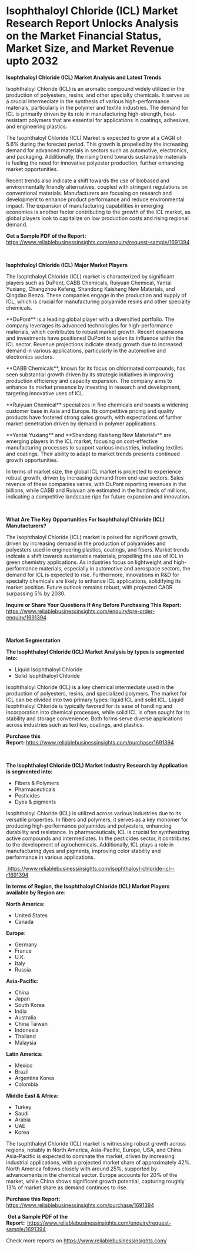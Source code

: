 <p><h1>Isophthaloyl Chloride (ICL) Market Research Report Unlocks Analysis on the Market Financial Status, Market Size, and Market Revenue upto 2032</h1></p><p><strong>Isophthaloyl Chloride (ICL) Market Analysis and Latest Trends</strong></p>
<p><p>Isophthaloyl Chloride (ICL) is an aromatic compound widely utilized in the production of polyesters, resins, and other specialty chemicals. It serves as a crucial intermediate in the synthesis of various high-performance materials, particularly in the polymer and textile industries. The demand for ICL is primarily driven by its role in manufacturing high-strength, heat-resistant polymers that are essential for applications in coatings, adhesives, and engineering plastics.</p><p>The Isophthaloyl Chloride (ICL) Market is expected to grow at a CAGR of 5.6% during the forecast period. This growth is propelled by the increasing demand for advanced materials in sectors such as automotive, electronics, and packaging. Additionally, the rising trend towards sustainable materials is fueling the need for innovative polyester production, further enhancing market opportunities. </p><p>Recent trends also indicate a shift towards the use of biobased and environmentally friendly alternatives, coupled with stringent regulations on conventional materials. Manufacturers are focusing on research and development to enhance product performance and reduce environmental impact. The expansion of manufacturing capabilities in emerging economies is another factor contributing to the growth of the ICL market, as global players look to capitalize on low production costs and rising regional demand.</p></p>
<p><strong>Get a Sample PDF of the Report:&nbsp;</strong> <a href="https://www.reliablebusinessinsights.com/enquiry/request-sample/1691394?utm_campaign=1674&utm_medium=2&utm_source=Github&utm_content=ia&utm_term=07012025&utm_id=isophthaloyl-chloride-icl">https://www.reliablebusinessinsights.com/enquiry/request-sample/1691394</a></p>
<p>&nbsp;</p>
<p><strong>Isophthaloyl Chloride (ICL) Major Market Players</strong></p>
<p><p>The Isophthaloyl Chloride (ICL) market is characterized by significant players such as DuPont, CABB Chemicals, Ruiyuan Chemical, Yantai Yuxiang, Changzhou Kefeng, Shandong Kaisheng New Materials, and Qingdao Benzo. These companies engage in the production and supply of ICL, which is crucial for manufacturing polyamide resins and other specialty chemicals.</p><p>**DuPont** is a leading global player with a diversified portfolio. The company leverages its advanced technologies for high-performance materials, which contributes to robust market growth. Recent expansions and investments have positioned DuPont to widen its influence within the ICL sector. Revenue projections indicate steady growth due to increased demand in various applications, particularly in the automotive and electronics sectors.</p><p>**CABB Chemicals**, known for its focus on chlorinated compounds, has seen substantial growth driven by its strategic initiatives in improving production efficiency and capacity expansion. The company aims to enhance its market presence by investing in research and development, targeting innovative uses of ICL.</p><p>**Ruiyuan Chemical** specializes in fine chemicals and boasts a widening customer base in Asia and Europe. Its competitive pricing and quality products have fostered strong sales growth, with expectations of further market penetration driven by demand in polymer applications.</p><p>**Yantai Yuxiang** and **Shandong Kaisheng New Materials** are emerging players in the ICL market, focusing on cost-effective manufacturing processes to support various industries, including textiles and coatings. Their ability to adapt to market trends presents continued growth opportunities.</p><p>In terms of market size, the global ICL market is projected to experience robust growth, driven by increasing demand from end-use sectors. Sales revenue of these companies varies, with DuPont reporting revenues in the billions, while CABB and Ruiyuan are estimated in the hundreds of millions, indicating a competitive landscape ripe for future expansion and innovation.</p></p>
<p>&nbsp;</p>
<p><strong>What Are The Key Opportunities For Isophthaloyl Chloride (ICL) Manufacturers?</strong></p>
<p><p>The Isophthaloyl Chloride (ICL) market is poised for significant growth, driven by increasing demand in the production of polyamides and polyesters used in engineering plastics, coatings, and fibers. Market trends indicate a shift towards sustainable materials, propelling the use of ICL in green chemistry applications. As industries focus on lightweight and high-performance materials, especially in automotive and aerospace sectors, the demand for ICL is expected to rise. Furthermore, innovations in R&D for specialty chemicals are likely to enhance ICL applications, solidifying its market position. Future outlook remains robust, with projected CAGR surpassing 5% by 2030.</p></p>
<p><strong>Inquire or Share Your Questions If Any Before Purchasing This Report:</strong> <a href="https://www.reliablebusinessinsights.com/enquiry/pre-order-enquiry/1691394?utm_campaign=1674&utm_medium=2&utm_source=Github&utm_content=ia&utm_term=07012025&utm_id=isophthaloyl-chloride-icl">https://www.reliablebusinessinsights.com/enquiry/pre-order-enquiry/1691394</a></p>
<p>&nbsp;</p>
<p><strong>Market Segmentation</strong></p>
<p><strong>The Isophthaloyl Chloride (ICL) Market Analysis by types is segmented into:</strong></p>
<p><ul><li>Liquid Isophthaloyl Chloride</li><li>Solid Isophthaloyl Chloride</li></ul></p>
<p><p>Isophthaloyl Chloride (ICL) is a key chemical intermediate used in the production of polyesters, resins, and specialized polymers. The market for ICL can be divided into two primary types: liquid ICL and solid ICL. Liquid Isophthaloyl Chloride is typically favored for its ease of handling and incorporation into chemical processes, while solid ICL is often sought for its stability and storage convenience. Both forms serve diverse applications across industries such as textiles, coatings, and plastics.</p></p>
<p><strong>Purchase this Report:&nbsp;</strong><a href="https://www.reliablebusinessinsights.com/purchase/1691394?utm_campaign=1674&utm_medium=2&utm_source=Github&utm_content=ia&utm_term=07012025&utm_id=isophthaloyl-chloride-icl">https://www.reliablebusinessinsights.com/purchase/1691394</a></p>
<p>&nbsp;</p>
<p><strong>The Isophthaloyl Chloride (ICL) Market Industry Research by Application is segmented into:</strong></p>
<p><ul><li>Fibers & Polymers</li><li>Pharmaceuticals</li><li>Pesticides</li><li>Dyes & pigments</li></ul></p>
<p><p>Isophthaloyl Chloride (ICL) is utilized across various industries due to its versatile properties. In fibers and polymers, it serves as a key monomer for producing high-performance polyamides and polyesters, enhancing durability and resistance. In pharmaceuticals, ICL is crucial for synthesizing active compounds and intermediates. In the pesticides sector, it contributes to the development of agrochemicals. Additionally, ICL plays a role in manufacturing dyes and pigments, improving color stability and performance in various applications.</p></p>
<p><a href="https://www.reliablebusinessinsights.com/isophthaloyl-chloride-icl--r1691394?utm_campaign=1674&utm_medium=2&utm_source=Github&utm_content=ia&utm_term=07012025&utm_id=isophthaloyl-chloride-icl">&nbsp;https://www.reliablebusinessinsights.com/isophthaloyl-chloride-icl--r1691394</a></p>
<p><strong>In terms of Region, the Isophthaloyl Chloride (ICL) Market Players available by Region are:</strong></p>
<p>
    <p> <strong> North America: </strong>
        <ul>
            <li>United States</li>
            <li>Canada</li>
        </ul>
        </p> 
    <p> <strong> Europe: </strong>
        <ul>
            <li>Germany</li>
            <li>France</li>
            <li>U.K.</li>
            <li>Italy</li>
            <li>Russia</li>
        </ul>
        </p> 
    <p> <strong> Asia-Pacific: </strong>
        <ul>
            <li>China</li>
            <li>Japan</li>
            <li>South Korea</li>
            <li>India</li>
            <li>Australia</li>
            <li>China Taiwan</li>
            <li>Indonesia</li>
            <li>Thailand</li>
            <li>Malaysia</li>
        </ul>
        </p> 
    <p> <strong> Latin America: </strong>
        <ul>
            <li>Mexico</li>
            <li>Brazil</li>
            <li>Argentina Korea</li>
            <li>Colombia</li>
        </ul>
        </p> 
    <p> <strong> Middle East & Africa: </strong>
        <ul>
            <li>Turkey</li>
            <li>Saudi</li>
            <li>Arabia</li>
            <li>UAE</li>
            <li>Korea</li>
        </ul>
    </p>
    </p>
<p><p>The Isophthaloyl Chloride (ICL) market is witnessing robust growth across regions, notably in North America, Asia-Pacific, Europe, USA, and China. Asia-Pacific is expected to dominate the market, driven by increasing industrial applications, with a projected market share of approximately 42%. North America follows closely with around 25%, supported by advancements in the chemical sector. Europe accounts for 20% of the market, while China shows significant growth potential, capturing roughly 13% of market share as demand continues to rise.</p></p>
<p><strong>Purchase this Report: </strong><a href="https://www.reliablebusinessinsights.com/purchase/1691394?utm_campaign=1674&utm_medium=2&utm_source=Github&utm_content=ia&utm_term=07012025&utm_id=isophthaloyl-chloride-icl">https://www.reliablebusinessinsights.com/purchase/1691394</a></p>
<p>&nbsp;<strong>Get a Sample PDF of the Report:&nbsp;&nbsp;</strong><a href="https://www.reliablebusinessinsights.com/enquiry/request-sample/1691394?utm_campaign=1674&utm_medium=2&utm_source=Github&utm_content=ia&utm_term=07012025&utm_id=isophthaloyl-chloride-icl">https://www.reliablebusinessinsights.com/enquiry/request-sample/1691394</a></p>
<p><strong></strong></p>
<p>Check more reports on <a href="https://www.reliablebusinessinsights.com/?utm_campaign=1674&utm_medium=2&utm_source=Github&utm_content=ia&utm_term=07012025&utm_id=isophthaloyl-chloride-icl">https://www.reliablebusinessinsights.com/</a></p>